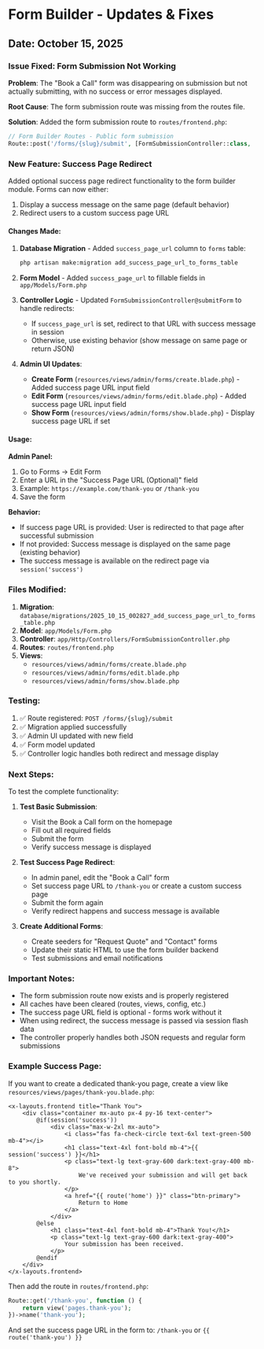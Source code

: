 # Form Builder - Updates & Fixes

## Date: October 15, 2025

### Issue Fixed: Form Submission Not Working

**Problem**: The "Book a Call" form was disappearing on submission but not actually submitting, with no success or error messages displayed.

**Root Cause**: The form submission route was missing from the routes file.

**Solution**: Added the form submission route to `routes/frontend.php`:

```php
// Form Builder Routes - Public form submission
Route::post('/forms/{slug}/submit', [FormSubmissionController::class, 'submitForm'])->name('forms.submit');
```

### New Feature: Success Page Redirect

Added optional success page redirect functionality to the form builder module. Forms can now either:
1. Display a success message on the same page (default behavior)
2. Redirect users to a custom success page URL

#### Changes Made:

1. **Database Migration** - Added `success_page_url` column to `forms` table:
   ```bash
   php artisan make:migration add_success_page_url_to_forms_table
   ```

2. **Form Model** - Added `success_page_url` to fillable fields in `app/Models/Form.php`

3. **Controller Logic** - Updated `FormSubmissionController@submitForm` to handle redirects:
   - If `success_page_url` is set, redirect to that URL with success message in session
   - Otherwise, use existing behavior (show message on same page or return JSON)

4. **Admin UI Updates**:
   - **Create Form** (`resources/views/admin/forms/create.blade.php`) - Added success page URL input field
   - **Edit Form** (`resources/views/admin/forms/edit.blade.php`) - Added success page URL input field
   - **Show Form** (`resources/views/admin/forms/show.blade.php`) - Display success page URL if set

#### Usage:

**Admin Panel:**
1. Go to Forms → Edit Form
2. Enter a URL in the "Success Page URL (Optional)" field
3. Example: `https://example.com/thank-you` or `/thank-you`
4. Save the form

**Behavior:**
- If success page URL is provided: User is redirected to that page after successful submission
- If not provided: Success message is displayed on the same page (existing behavior)
- The success message is available on the redirect page via `session('success')`

### Files Modified:

1. **Migration**: `database/migrations/2025_10_15_002827_add_success_page_url_to_forms_table.php`
2. **Model**: `app/Models/Form.php`
3. **Controller**: `app/Http/Controllers/FormSubmissionController.php`
4. **Routes**: `routes/frontend.php`
5. **Views**:
   - `resources/views/admin/forms/create.blade.php`
   - `resources/views/admin/forms/edit.blade.php`
   - `resources/views/admin/forms/show.blade.php`

### Testing:

1. ✅ Route registered: `POST /forms/{slug}/submit`
2. ✅ Migration applied successfully
3. ✅ Admin UI updated with new field
4. ✅ Form model updated
5. ✅ Controller logic handles both redirect and message display

### Next Steps:

To test the complete functionality:

1. **Test Basic Submission**:
   - Visit the Book a Call form on the homepage
   - Fill out all required fields
   - Submit the form
   - Verify success message is displayed

2. **Test Success Page Redirect**:
   - In admin panel, edit the "Book a Call" form
   - Set success page URL to `/thank-you` or create a custom success page
   - Submit the form again
   - Verify redirect happens and success message is available

3. **Create Additional Forms**:
   - Create seeders for "Request Quote" and "Contact" forms
   - Update their static HTML to use the form builder backend
   - Test submissions and email notifications

### Important Notes:

- The form submission route now exists and is properly registered
- All caches have been cleared (routes, views, config, etc.)
- The success page URL field is optional - forms work without it
- When using redirect, the success message is passed via session flash data
- The controller properly handles both JSON requests and regular form submissions

### Example Success Page:

If you want to create a dedicated thank-you page, create a view like `resources/views/pages/thank-you.blade.php`:

```blade
<x-layouts.frontend title="Thank You">
    <div class="container mx-auto px-4 py-16 text-center">
        @if(session('success'))
            <div class="max-w-2xl mx-auto">
                <i class="fas fa-check-circle text-6xl text-green-500 mb-4"></i>
                <h1 class="text-4xl font-bold mb-4">{{ session('success') }}</h1>
                <p class="text-lg text-gray-600 dark:text-gray-400 mb-8">
                    We've received your submission and will get back to you shortly.
                </p>
                <a href="{{ route('home') }}" class="btn-primary">
                    Return to Home
                </a>
            </div>
        @else
            <h1 class="text-4xl font-bold mb-4">Thank You!</h1>
            <p class="text-lg text-gray-600 dark:text-gray-400">
                Your submission has been received.
            </p>
        @endif
    </div>
</x-layouts.frontend>
```

Then add the route in `routes/frontend.php`:

```php
Route::get('/thank-you', function () {
    return view('pages.thank-you');
})->name('thank-you');
```

And set the success page URL in the form to: `/thank-you` or `{{ route('thank-you') }}`
